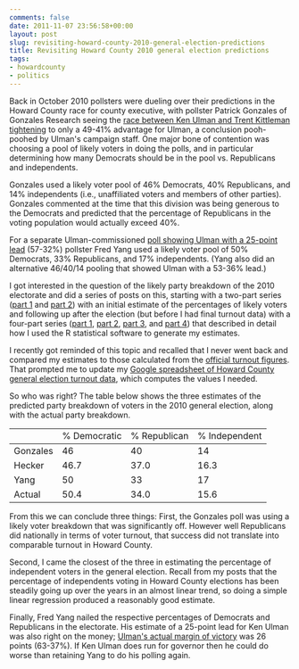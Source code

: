 ```yaml
---
comments: false
date: 2011-11-07 23:56:58+00:00
layout: post
slug: revisiting-howard-county-2010-general-election-predictions
title: Revisiting Howard County 2010 general election predictions
tags:
- howardcounty
- politics
---
```


Back in October 2010 pollsters were dueling over their predictions in the Howard County race for county executive, with pollster Patrick Gonzales of Gonzales Research seeing the [race between Ken Ulman and Trent Kittleman tightening](http://marylandreporter.com/2010/10/06/poll-shows-howard-county-executive-race-tightening/) to only a 49-41% advantage for Ulman, a conclusion pooh-poohed by Ulman's campaign staff. One major bone of contention was choosing a pool of likely voters in doing the polls, and in particular determining how many Democrats should be in the pool vs. Republicans and independents.

Gonzales used a likely voter pool of 46% Democrats, 40% Republicans, and 14% independents (i.e., unaffiliated voters and members of other parties). Gonzales commented at the time that this division was being generous to the Democrats and predicted that the percentage of Republicans in the voting population would actually exceed 40%.

For a separate Ulman-commissioned [poll showing Ulman with a 25-point lead](http://archives.explorehoward.com/news/75685/ulman-kittleman-camps-see-bright-spots-polls/) (57-32%) pollster Fred Yang used a likely voter pool of 50% Democrats, 33% Republicans, and 17% independents. (Yang also did an alternative 46/40/14 pooling that showed Ulman with a 53-36% lead.)

I got interested in the question of the likely party breakdown of the 2010 electorate and did a series of posts on this, starting with a two-part series ([part 1](/2010/10/15/howard-county-likely-voters-in-the-2010-general-election/) and [part 2](/2010/10/21/howard-county-likely-voters-in-the-2010-general-election-contd/)) with an initial estimate of the percentages of likely voters and following up after the election (but before I had final turnout data) with a four-part series ([part 1](/2010/11/07/exploring-howard-county-election-data-with-r-part-1/), [part 2](/2010/11/13/exploring-howard-county-election-data-with-r-part-2/), [part 3](/2010/11/16/exploring-howard-county-election-data-with-r-part-3/), and [part 4](/2010/11/16/exploring-howard-county-election-data-with-r-part-3/)) that described in detail how I used the R statistical software to generate my estimates.

I recently got reminded of this topic and recalled that I never went back and compared my estimates to those calculated from the [official turnout figures](http://www.elections.state.md.us/elections/2010/turnout/general/2010_General_Statewide.html). That prompted me to update my [Google spreadsheet of Howard County general election turnout data](https://docs.google.com/a/hecker.org/spreadsheet/ccc?key=0AsbOfsoPgoYPdDdvVEZ4YldZclNMQTVwRmJhcjM0Snc&hl=en#gid=0), which computes the values I needed.

So who was right? The table below shows the three estimates of the predicted party breakdown of voters in the 2010 general election, along with the actual party breakdown.

<table border="0" >
<tbody >
<tr >

<td >
</td>

<td >% Democratic
</td>

<td >% Republican
</td>

<td >% Independent
</td>
</tr>
</tbody>
<tbody >
<tr >

<td >Gonzales
</td>

<td >46
</td>

<td >40
</td>

<td >14
</td>
</tr>
<tr >

<td >Hecker
</td>

<td >46.7
</td>

<td >37.0
</td>

<td >16.3
</td>
</tr>
<tr >

<td >Yang
</td>

<td >50
</td>

<td >33
</td>

<td >17
</td>
</tr>
<tr >

<td >Actual
</td>

<td >50.4
</td>

<td >34.0
</td>

<td >15.6
</td>
</tr>
</tbody></table>

From this we can conclude three things: First, the Gonzales poll was using a likely voter breakdown that was significantly off. However well Republicans did nationally in terms of voter turnout, that success did not translate into comparable turnout in Howard County. 

Second, I came the closest of the three in estimating the percentage of independent voters in the general election. Recall from my posts that the percentage of independents voting in Howard County elections has been steadily going up over the years in an almost linear trend, so doing a simple linear regression produced a reasonably good estimate.

Finally, Fred Yang nailed the respective percentages of Democrats and Republicans in the electorate. His estimate of a 25-point lead for Ken Ulman was also right on the money; [Ulman's actual margin of victory](http://www.msa.md.gov/msa/mdmanual/36loc/how/elect/general/how2010.html) was 26 points (63-37%). If Ken Ulman does run for governor then he could do worse than retaining Yang to do his polling again.

